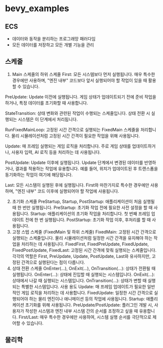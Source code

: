 # bevy_examples

## ECS
- 데이터와 동작을 분리하는 프로그래망 패러다임
- 모든 데이터를 저장하고 모든 개별 기능을 관리
## 스케줄
1. Main 스케줄의 하위 스케줄
First: 모든 시스템보다 먼저 실행됩니다. 매우 특수한 경우에만 사용하며, "엔진 내부" 코드보다 앞서 실행되어야 할 작업이 있을 때 활용할 수 있습니다.

PreUpdate: Update 이전에 실행됩니다. 게임 상태가 업데이트되기 전에 준비 작업을 하거나, 특정 데이터를 초기화할 때 사용합니다.

StateTransition: 상태 변화와 관련된 작업이 수행되는 스케줄입니다. 상태 전환 시 실행되는 시스템은 이 단계에서 처리됩니다.

RunFixedMainLoop: 고정된 시간 간격으로 실행되는 FixedMain 스케줄을 처리합니다. 물리 시뮬레이션처럼 고정된 시간 간격이 필요한 작업을 위해 사용됩니다.

Update: 매 프레임 실행되는 게임 로직을 처리합니다. 주로 게임 상태를 업데이트하거나, 사용자 입력, AI 로직 등을 처리하는 데 사용됩니다.

PostUpdate: Update 이후에 실행됩니다. Update 단계에서 변경된 데이터를 반영하거나, 결과를 적용하는 작업에 유용합니다. 예를 들어, 위치가 업데이트된 후 트랜스폼을 동기화하는 작업이 여기에 해당됩니다.

Last: 모든 시스템이 실행된 후에 실행됩니다. First와 마찬가지로 특수한 경우에만 사용하며, "엔진 내부" 코드 이후에 실행되어야 할 작업에 사용됩니다.

2. 초기화 스케줄
PreStartup, Startup, PostStartup: 애플리케이션이 처음 실행될 때 한 번만 실행됩니다.
PreStartup: 초기화 작업 전에 필요한 사전 설정을 할 때 사용됩니다.
Startup: 애플리케이션의 초기화 작업을 처리합니다. 첫 번째 프레임 업데이트 전에 한 번 실행됩니다.
PostStartup: 초기화 작업 이후, 후처리를 할 때 사용됩니다.
3. 고정 스텝 스케줄 (FixedMain 및 하위 스케줄)
FixedMain: 고정된 시간 간격으로 실행되는 스케줄입니다. 물리 시뮬레이션처럼 일정한 시간 간격을 유지해야 하는 작업을 처리하는 데 사용됩니다.
FixedFirst, FixedPreUpdate, FixedUpdate, FixedPostUpdate, FixedLast: 고정된 시간 간격에 맞춰 실행되는 스케줄입니다. 각각의 역할은 First, PreUpdate, Update, PostUpdate, Last와 유사하지만, 고정된 간격으로 실행된다는 점이 다릅니다.
4. 상태 전환 스케줄
OnEnter(...), OnExit(...), OnTransition(...): 상태가 전환될 때 실행됩니다.
OnEnter(...): 상태에 진입할 때 실행되는 시스템입니다.
OnExit(...): 상태에서 나갈 때 실행되는 시스템입니다.
OnTransition(...): 상태가 변할 때 실행되는 특별한 시스템입니다.
사용 용도
Update: 매 프레임 업데이트가 필요한 일반적인 게임 로직을 처리하는 데 사용합니다.
FixedUpdate: 일정한 시간 간격으로 실행되어야 하는 물리 엔진이나 애니메이션 등의 작업에 사용됩니다.
Startup: 애플리케이션 초기화를 위해 사용됩니다.
PreUpdate/PostUpdate: 플러그인 개발 시, 사용자가 작성한 시스템과 엔진 내부 시스템 간의 순서를 조정하고 싶을 때 유용합니다.
First/Last: 매우 특수한 경우에만 사용하여, 시스템 실행 순서를 극단적으로 제어할 수 있습니다.
## 물리학

